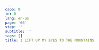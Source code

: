 ```yaml
---
capo: 0
id: 0
lang: en-us
page: '66'
step: ''
subtitle: ''
tags: []
title: I LIFT UP MY EYES TO THE MOUNTAINS
---
```

